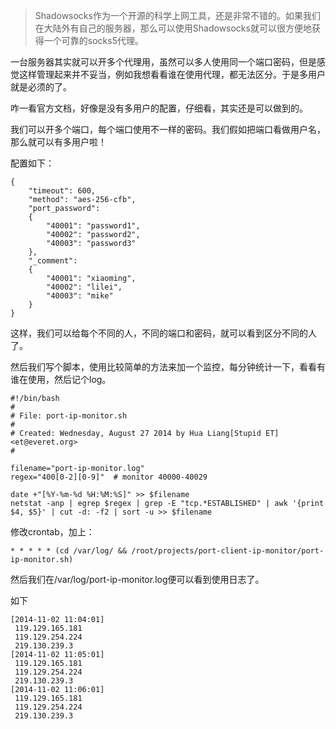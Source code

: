 <!--
title: shadowsocks的多用户配置
author: 板栗
date: 2017-03-29
category: tech
tags: shadowsocks
-->

> Shadowsocks作为一个开源的科学上网工具，还是非常不错的。如果我们在大陆外有自己的服务器，那么可以使用Shadowsocks就可以很方便地获得一个可靠的socks5代理。

一台服务器其实就可以开多个代理用，虽然可以多人使用同一个端口密码，但是感觉这样管理起来并不妥当，例如我想看看谁在使用代理，都无法区分。于是多用户就是必须的了。

咋一看官方文档，好像是没有多用户的配置，仔细看，其实还是可以做到的。

我们可以开多个端口，每个端口使用不一样的密码。我们假如把端口看做用户名，那么就可以有多用户啦！

配置如下：

```
{
    "timeout": 600,
    "method": "aes-256-cfb",
    "port_password":
    {
        "40001": "password1",
        "40002": "password2",
        "40003": "password3"
    },
    "_comment":
    {
        "40001": "xiaoming",
        "40002": "lilei",
        "40003": "mike"
    }
}
```

这样，我们可以给每个不同的人，不同的端口和密码，就可以看到区分不同的人了。

然后我们写个脚本，使用比较简单的方法来加一个监控，每分钟统计一下，看看有谁在使用，然后记个log。

```
#!/bin/bash
#
# File: port-ip-monitor.sh
#
# Created: Wednesday, August 27 2014 by Hua Liang[Stupid ET] <et@everet.org>
#

filename="port-ip-monitor.log"
regex="400[0-2][0-9]"  # monitor 40000-40029

date +"[%Y-%m-%d %H:%M:%S]" >> $filename
netstat -anp | egrep $regex | grep -E "tcp.*ESTABLISHED" | awk '{print $4, $5}' | cut -d: -f2 | sort -u >> $filename

```

修改crontab，加上：

```
* * * * * (cd /var/log/ && /root/projects/port-client-ip-monitor/port-ip-monitor.sh)

```
然后我们在/var/log/port-ip-monitor.log便可以看到使用日志了。

如下

```
[2014-11-02 11:04:01]
 119.129.165.181
 119.129.254.224
 219.130.239.3
[2014-11-02 11:05:01]
 119.129.165.181
 119.129.254.224
 219.130.239.3
[2014-11-02 11:06:01]
 119.129.165.181
 119.129.254.224
 219.130.239.3
```




	
	
	
		
  

	
	







	 





	